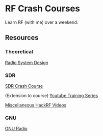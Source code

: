 # RF Crash Courses

Learn RF (with me) over a weekend. 

## Resources

### Theoretical 
[Radio System Design](https://youtube.com/playlist?list=PLGF140BA5wtWgW9bAd6DtF3MaYbhPtFwd&si=Bu5R834sA-UY8G6g)

### SDR
[SDR Crash Course](https://greatscottgadgets.com/sdr/)

(Extension to course) [Youtube Training Series](https://www.youtube.com/playlist?list=PLu0BPYzTjiHru1KmPThmbY-8rRm3EWvUQ)

[Miscellaneous HackRF Videos](https://www.youtube.com/playlist?list=PLu0BPYzTjiHqnqMgh0Gg5TAcrTiOeW76P)

### GNU
[GNU Radio](https://wiki.gnuradio.org/index.php/Tutorials)

